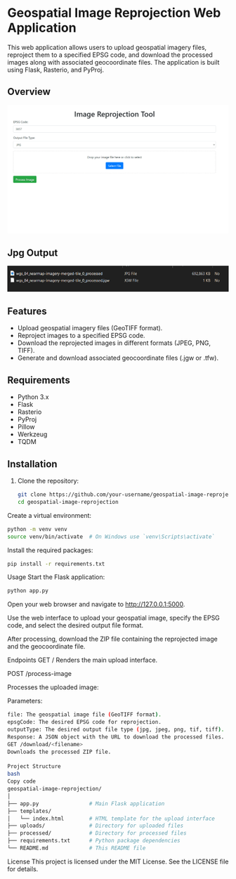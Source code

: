 # Geospatial Image Reprojection Web Application

This web application allows users to upload geospatial imagery files, reproject them to a specified EPSG code, and download the processed images along with associated geocoordinate files. The application is built using Flask, Rasterio, and PyProj.


## Overview
![Alt Text](images/Animation.gif)

## Jpg Output
![img.png](images/img.png)


## Features
- Upload geospatial imagery files (GeoTIFF format).
- Reproject images to a specified EPSG code.
- Download the reprojected images in different formats (JPEG, PNG, TIFF).
- Generate and download associated geocoordinate files (.jgw or .tfw).

## Requirements

- Python 3.x
- Flask
- Rasterio
- PyProj
- Pillow
- Werkzeug
- TQDM

## Installation

1. Clone the repository:
   ```bash
   git clone https://github.com/your-username/geospatial-image-reprojection.git
   cd geospatial-image-reprojection
   ```

Create a virtual environment:

 ```bash
python -m venv venv
source venv/bin/activate  # On Windows use `venv\Scripts\activate`
```

Install the required packages:

 ```bash
pip install -r requirements.txt
```

Usage
Start the Flask application:

 ```bash
python app.py
```

Open your web browser and navigate to http://127.0.0.1:5000.

Use the web interface to upload your geospatial image, specify the EPSG code, and select the desired output file format.

After processing, download the ZIP file containing the reprojected image and the geocoordinate file.

Endpoints
GET /
Renders the main upload interface.

POST /process-image

Processes the uploaded image:

Parameters:
 ```bash
file: The geospatial image file (GeoTIFF format).
epsgCode: The desired EPSG code for reprojection.
outputType: The desired output file type (jpg, jpeg, png, tif, tiff).
Response: A JSON object with the URL to download the processed files.
GET /download/<filename>
Downloads the processed ZIP file.

Project Structure
bash
Copy code
geospatial-image-reprojection/
│
├── app.py                # Main Flask application
├── templates/
│   └── index.html        # HTML template for the upload interface
├── uploads/              # Directory for uploaded files
├── processed/            # Directory for processed files
├── requirements.txt      # Python package dependencies
└── README.md             # This README file
 ```

License
This project is licensed under the MIT License. See the LICENSE file for details.

